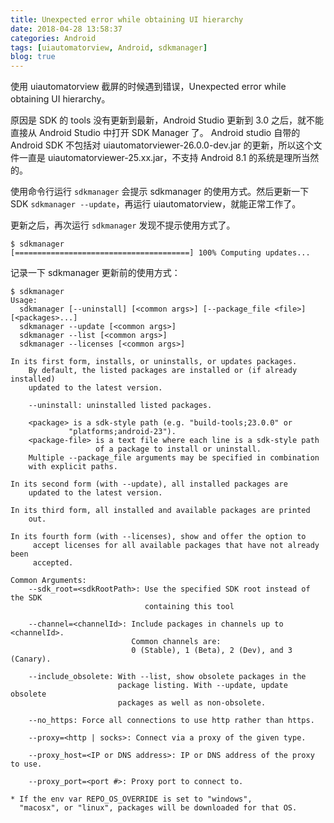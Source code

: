 ```yaml
---
title: Unexpected error while obtaining UI hierarchy
date: 2018-04-28 13:58:37
categories: Android
tags: [uiautomatorview, Android, sdkmanager]
blog: true
---
```




使用 uiautomatorview 截屏的时候遇到错误，Unexpected error while obtaining UI hierarchy。

原因是 SDK 的 tools 没有更新到最新，Android Studio 更新到 3.0 之后，就不能直接从 Android Studio 中打开 SDK Manager 了。
Android studio 自带的 Android SDK 不包括对 uiautomatorviewer-26.0.0-dev.jar 的更新，所以这个文件一直是 uiautomatorviewer-25.xx.jar，不支持 Android 8.1 的系统是理所当然的。

<!-- more -->

使用命令行运行 `sdkmanager` 会提示 sdkmanager 的使用方式。然后更新一下 SDK `sdkmanager --update`，再运行 uiautomatorview，就能正常工作了。

更新之后，再次运行 `sdkmanager` 发现不提示使用方式了。

```
$ sdkmanager
[=======================================] 100% Computing updates...
```

记录一下 sdkmanager 更新前的使用方式：

```
$ sdkmanager
Usage: 
  sdkmanager [--uninstall] [<common args>] [--package_file <file>] [<packages>...]
  sdkmanager --update [<common args>]
  sdkmanager --list [<common args>]
  sdkmanager --licenses [<common args>]

In its first form, installs, or uninstalls, or updates packages.
    By default, the listed packages are installed or (if already installed)
    updated to the latest version.

    --uninstall: uninstalled listed packages.

    <package> is a sdk-style path (e.g. "build-tools;23.0.0" or
             "platforms;android-23").
    <package-file> is a text file where each line is a sdk-style path
                   of a package to install or uninstall.
    Multiple --package_file arguments may be specified in combination
    with explicit paths.

In its second form (with --update), all installed packages are
    updated to the latest version.

In its third form, all installed and available packages are printed
    out.

In its fourth form (with --licenses), show and offer the option to
     accept licenses for all available packages that have not already been
     accepted.

Common Arguments:
    --sdk_root=<sdkRootPath>: Use the specified SDK root instead of the SDK 
                              containing this tool

    --channel=<channelId>: Include packages in channels up to <channelId>.
                           Common channels are:
                           0 (Stable), 1 (Beta), 2 (Dev), and 3 (Canary).

    --include_obsolete: With --list, show obsolete packages in the
                        package listing. With --update, update obsolete
                        packages as well as non-obsolete.

    --no_https: Force all connections to use http rather than https.

    --proxy=<http | socks>: Connect via a proxy of the given type.

    --proxy_host=<IP or DNS address>: IP or DNS address of the proxy to use.

    --proxy_port=<port #>: Proxy port to connect to.

* If the env var REPO_OS_OVERRIDE is set to "windows",
  "macosx", or "linux", packages will be downloaded for that OS.

```

